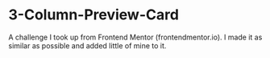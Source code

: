 # 3-Column-Preview-Card
A challenge I took up from Frontend Mentor (frontendmentor.io). I made it as similar as possible and added little of mine to it.
